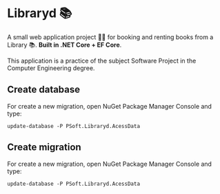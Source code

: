# Libraryd 📚

A small web application project 👩‍💻 for booking and renting books from a Library 📚. **Built in .NET Core + EF Core**.

This application is a practice of the subject Software Project in the Computer Engineering degree.

## Create database
For create a new migration, open NuGet Package Manager Console and type: 
```
update-database -P PSoft.Libraryd.AcessData
```

## Create migration
For create a new migration, open NuGet Package Manager Console and type: 
```
update-database -P PSoft.Libraryd.AcessData
```
